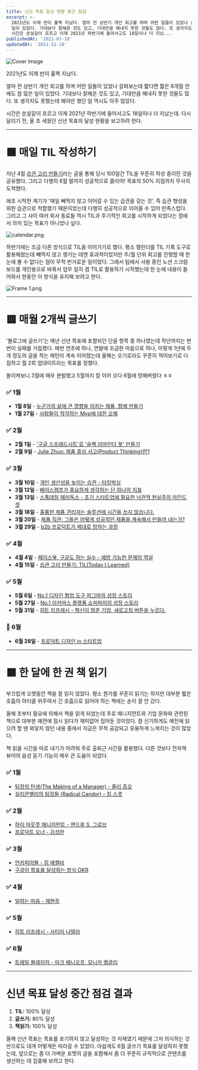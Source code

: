 ```yaml
---
title: 신년 목표 달성 현황 중간 점검
excerpt: >-
  2021년도 이제 반이 훌쩍 지났다. 얼마 전 상반기 개인 회고를 하며 어떤 일들이 있었나 살펴보는데 짧다면 짧은 6개월 안에도 참 많은
  일이 있었다. 기대보다 잘해온 것도 있고, 기대만큼 해내지 못한 것들도 많다. 또 생각지도 못했는데 해야만 했던 일 역시도 아주 많았다.
  시간은 쏜살같이 흐르고 이제 2021년 하반기에 들어서고도 18일이나 더 지났...
publishedAt: '2021-07-18'
updatedAt: '2021-12-18'
---
```

![Cover Image](images/OWqiJGj9E.jpeg)

2021년도 이제 반이 훌쩍 지났다.

얼마 전 상반기 개인 회고를 하며 어떤 일들이 있었나 살펴보는데 짧다면 짧은 6개월 안에도 참 많은 일이 있었다. 기대보다 잘해온 것도 있고, 기대만큼 해내지 못한 것들도 많다. 또 생각지도 못했는데 해야만 했던 일 역시도 아주 많았다.

시간은 쏜살같이 흐르고 이제 2021년 하반기에 들어서고도 18일이나 더 지났는데.
다시 달리기 전, 올 초 세웠던 신년 목표의 달성 현황을 보고하려 한다.

---

# 🟩 매일 TIL 작성하기
지난 4월 [습관 고리 만들기](https://sonujung.com/today-i-learned-2021-04)라는 글을 통해 당시 100일간 TIL을 꾸준히 작성 중이란 것을 공유했다. 그리고 다행히 6월 말까지 성공적으로 클리어! 목표의 50% 지점까지 무사히 도착했다.

애초 시작한 계기가 '매일 빼먹지 않고 이어갈 수 있는 습관을 갖는 것', 즉 습관 형성을 위한 습관으로 적합했기 때문이었는데 다행히 성공적으로 이어올 수 있어 만족스럽다. 그리고 그 사이 여러 회사 동료들 역시 TIL과 주기적인 회고를 시작하게 되었다는 점에서 의미 있는 목표가 아니었나 싶다.

![calendar.png](images/plgd4wL-3.png)

하반기에는 조금 다른 방식으로 TIL을 이어가기로 했다. 평소 캘린더를 TIL 기록 도구로 활용해왔는데 빼먹지 않고 챙기는 데엔 효과적이었지만 주/월 단위 회고를 진행할 때 한눈에 볼 수 없다는 점이 무척 번거로운 일이었다. 그래서 팀에서 사용 중인 노션 스크럼 보드를 개인용으로 바꿔서 업무 일지 겸 TIL로 활용하기 시작했는데 한 눈에 내용이 들어와서 한동안 이 방식을 유지해 보려고 한다.

![Frame 1.png](images/3RqMV_hAW.png)

---

# 🟨 매월 2개씩 글쓰기
'블로그에 글쓰기'는 매년 신년 목표에 포함되던 단골 항목 중 하나였는데 작년까지는 번번이 실패를 거듭했다. 매번 연초에 하나, 연말에 조급한 마음으로 하나, 이렇게 1년에 두 개 정도의 글을 적는 패턴이 계속 이어졌는데 올해는 오기로라도 꾸준히 적어보기로 다짐하고 월 2회 업데이트라는 목표를 정했다.

돌이켜보니 3월에 매우 분발했고 5월까지 잘 이어 오다 6월에 망해버렸다 ㅎㅎ

### ✅ 1월
- **1월 8일** - [누군가의 삶에 큰 영향을 미치는 제품, 함께 만들기](https://sonujung.com/hire-sixhop-designers)   
- **1월 27일** - [사람들이 착각하는 Mvp에 대한 오해](https://sonujung.com/misunderstanding-about-mvp)   

### ✅ 2월
- **2월 1일** - ['구글 스프레드시트'로 '슬랙 리마인더 봇' 만들기](https://sonujung.com/slack-reminder-with-google-spread-sheets)   
- **2월 9일** - [Julie Zhuo: 제품 중심 사고(Product Thinking)란?](https://sonujung.com/julie-zhuo-product-thinking) 

### ✅ 3월
- **3월 10일** - [개인 생산성을 높이는 습관 - 타임박싱](https://sonujung.com/how-to-be-a-manager-time-boxing)
- **3월 12일** - [베이스캠프가 중요하게 생각하는 단 하나의 지표](https://sonujung.com/jason-fried-s-two-articles)   
- **3월 13일** - [스톡데일 패러독스 - 초기 스타트업에 필요한 낙관적 현실주의 마인드 셋](https://sonujung.com/stockdale-paradox)   
- **3월 18일** - [훌륭한 제품 관리자는 솔루션에 시간을 쓰지 않습니다.](https://sonujung.com/great-pms-dont-spend-time-on-solution-by-paul-adams)   
- **3월 20일** - [제품 직관: 그들은 어떻게 성공적인 제품을 계속해서 만들어 내는가?](https://sonujung.com/product-judgment-article)   
- **3월 29일** - [b2b 프로덕트가 제대로 망하는 과정](https://sonujung.com/how-the-b2b-product-destined-to-fail)   

### ✅ 4월
- **4월 4일** - [페이스북, 구글도 하는 실수 - 예방 가능한 문제의 역설](https://sonujung.com/the-preventable-problem-paradox)   
- **4월 15일** - [습관 고리 만들기: TIL(Today I Learned)](https://sonujung.com/today-i-learned-2021-04)   

### ✅ 5월
- **5월 6일** - [No.1 디자인 협업 도구 피그마의 성장 스토리](https://sonujung.com/growth-strategies-of-figma)
- **5월 27일** - [No.1 이커머스 플랫폼 쇼피파이의 성장 스토리](https://sonujung.com/a-brief-history-of-shopify)
- **5월 31일** - [히트 리프레시 - 혁신이 멈춘 기업, 새로고침 버튼을 누르다.](https://sonujung.com/hit-refresh-reading-note)

### 🛑 6월
- **6월 28일** - [프로덕트 디자인 in 스타트업](https://sonujung.com/product-design-in-startup) 

---

# 🟩 한 달에 한 권 책 읽기
부끄럽게 오랫동안 책을 잘 읽지 않았다. 평소 뭔가를 꾸준히 읽기는 하지만 대부분 짧은 호흡의 아티클 위주여서 긴 호흡으로 읽어야 하는 책에는 손이 잘 안 갔다.

올해 초부터 필요에 의해서 책을 읽게 되었는데 주로 매니지먼트와 기업 문화와 관련된 책으로 대부분 예전에 잠시 읽다가 재미없어 접어둔 것이었다. 참 신기하게도 예전에 읽으려 할 땐 와닿지 않던 내용 중에서 지금은 무척 공감되고 유용하게 느껴지는 것이 많았다.

책 읽을 시간을 따로 내기가 어려워 주로 출퇴근 시간을 활용했다. 다른 것보다 전자책 뷰어의 음성 듣기 기능이 매우 큰 도움이 되었다.

### ✅ 1월
- [팀장의 탄생(The Making of a Manager) - 줄리 쥬오](https://ridibooks.com/books/754029739) 
- [실리콘밸리의 팀장들 (Radical Candor) - 킴 스콧](https://ridibooks.com/books/2167000309)

### ✅ 2월
- [하이 아웃풋 매니지먼트 - 앤드류 S. 그로브](https://ridibooks.com/books/2167000247)
- [프로덕트 오너 - 김성한](https://ridibooks.com/books/620000213) 

### ✅ 3월
- [언카피어블 - 짐 매켈비](https://ridibooks.com/books/606002236) 
- [구글이 목표를 달성하는 방식 OKR](https://ridibooks.com/books/703000462)

### ✅ 4월
- [일하는 마음 - 제현주](https://ridibooks.com/books/280000111) 

### ✅ 5월
- [히트 리프레시 - 사티아 나델라](https://ridibooks.com/books/745000095) 

### ✅ 6월
- [트레일 블레이저 - 마크 베니오프, 모니카 랭글리](https://ridibooks.com/books/2040000026)

---

# 신년 목표 달성 중간 점검 결과

1. **TIL:** 100% 달성
2. **글쓰기:** 80% 달성
3. **책읽기:** 100% 달성

올해 신년 목표는 목표를 포기하지 않고 달성하는 것 자체였기 때문에 그저 의식하는 것만으로도 대개 어떻게든 따라갈 수 있었다. 아쉽게도 6월 글쓰기 목표를 달성하지 못했는데, 앞으로는 좀 더 가벼운 포맷의 글을 포함해서 좀 더 꾸준히 규칙적으로 콘텐츠를 생산하는 데 집중해 보려고 한다.